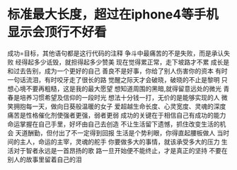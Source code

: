# 标准最大长度，超过在iphone4等手机显示会顶行不好看
成功=目标，其他语句都是这行代码的注释
争斗中最痛苦的不是失败，而是承认失败
经得起多少诋毁，就担得起多少赞美
现在觉得累正常，走下坡路才不累
成长是和过去告别，成为一个更好的自己
善良不是好事，你给了别人伤害你的资本
有时一句话流泪，有时咬牙走了很长的路
觉醒之际天才会破晓，破晓的不止是黎明
只想心境不要再粗糙，这是我的最大愿望
想知道周围的黑暗,就得留意远处的微光
青春是培养习惯希望及信仰的一段时光
想法十分钱一打，无价的是能够实现的人
微笑拥抱每一天，做向日葵般温暖的女子
爱超越生命长度、心灵宽度、灵魂的深度
痛苦是性格催化剂使强者更强，弱者更弱
成功的关键在于相信自己有成功的能力
命运掌握在自己手里，好坏由自己去创造
不让生活留下遗憾，抓住改变生活的机会
天道酬勤，但付出了不一定得到回报
生活是个势利眼，你得直起腰板做人
当时间的主人，命运的主宰，灵魂的舵手
你要做多大的事情，就该承受多大的压力
生活对于智者永远是一首昂扬的歌
路一旦开始便不能终止，才是真正的坚持
不要在别人的故事里留着自己的泪
